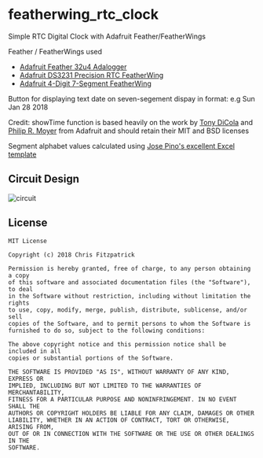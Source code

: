 # featherwing_rtc_clock
Simple RTC Digital Clock with Adafruit Feather/FeatherWings

Feather / FeatherWings used
* [Adafruit Feather 32u4 Adalogger](https://www.adafruit.com/product/2795)
* [Adafruit DS3231 Precision RTC FeatherWing](https://www.adafruit.com/product/3028)
* [Adafruit 4-Digit 7-Segment FeatherWing](https://www.adafruit.com/product/3106)

Button for displaying text date on seven-segement dispay in format:
<DayOfWeek> <MonthAbbreviation> <Day> <Year> e.g Sun Jan 28 2018
 
Credit: showTime function is based heavily on the work by [Tony DiCola](https://github.com/adafruit/Adafruit_LED_Backpack/blob/master/examples/clock_sevenseg_ds1307/clock_sevenseg_ds1307.ino) 
and [Philip R. Moyer](https://learn.adafruit.com/7-segment-display-internet-clock/code) from Adafruit and should retain their MIT and BSD licenses

Segment alphabet values calculated using [Jose Pino's excellent Excel template](http://www.josepino.com/microcontroller/7-segment-ascii)

## Circuit Design
![circuit](https://github.com/synthtc/featherwing_rtc_clock/raw/master/Feather%20RTC%20Clock_bb.pngg)

## License
```
MIT License

Copyright (c) 2018 Chris Fitzpatrick

Permission is hereby granted, free of charge, to any person obtaining a copy
of this software and associated documentation files (the "Software"), to deal
in the Software without restriction, including without limitation the rights
to use, copy, modify, merge, publish, distribute, sublicense, and/or sell
copies of the Software, and to permit persons to whom the Software is
furnished to do so, subject to the following conditions:

The above copyright notice and this permission notice shall be included in all
copies or substantial portions of the Software.

THE SOFTWARE IS PROVIDED "AS IS", WITHOUT WARRANTY OF ANY KIND, EXPRESS OR
IMPLIED, INCLUDING BUT NOT LIMITED TO THE WARRANTIES OF MERCHANTABILITY,
FITNESS FOR A PARTICULAR PURPOSE AND NONINFRINGEMENT. IN NO EVENT SHALL THE
AUTHORS OR COPYRIGHT HOLDERS BE LIABLE FOR ANY CLAIM, DAMAGES OR OTHER
LIABILITY, WHETHER IN AN ACTION OF CONTRACT, TORT OR OTHERWISE, ARISING FROM,
OUT OF OR IN CONNECTION WITH THE SOFTWARE OR THE USE OR OTHER DEALINGS IN THE
SOFTWARE.
```
